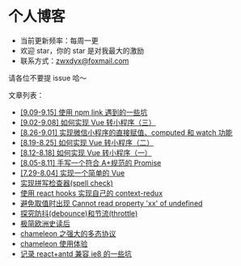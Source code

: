 # 个人博客

- 当前更新频率：每周一更
- 欢迎 star，你的 star 是对我最大的激励
- 联系方式：zwxdyx@foxmail.com

请各位不要提 issue 哈～

文章列表：

- [[9.09-9.15] 使用 npm link 遇到的一些坑](https://github.com/Bowen7/Blog/issues/15)
- [[9.02-9.08] 如何实现 Vue 转小程序（三）](https://github.com/Bowen7/Blog/issues/14)
- [[8.26-9.01] 实现微信小程序的直接赋值、computed 和 watch 功能](https://github.com/Bowen7/Blog/issues/13)
- [[8.19-8.25] 如何实现 Vue 转小程序（二）](https://github.com/Bowen7/Blog/issues/12)
- [[8.12-8.18] 如何实现 Vue 转小程序（一）](https://github.com/Bowen7/Blog/issues/11)
- [[8.05-8.11] 手写一个符合 A+规范的 Promise](https://github.com/Bowen7/Blog/issues/10)
- [[7.29-8.04] 实现一个简单的 Vue](https://github.com/Bowen7/Blog/issues/9)
- [实现拼写检查器(spell check)](https://github.com/Bowen7/Blog/issues/8)
- [使用 react hooks 实现自己的 context-redux](https://github.com/Bowen7/Blog/issues/7)
- [避免取值时出现 Cannot read property 'xx' of undefined](https://github.com/Bowen7/Blog/issues/6)
- [探究防抖(debounce)和节流(throttle)](https://github.com/Bowen7/Blog/issues/5)
- [极简欧洲史读后](https://github.com/Bowen7/Blog/issues/4)
- [chameleon 之强大的多态协议](https://github.com/Bowen7/Blog/issues/3)
- [chameleon 使用体验](https://github.com/Bowen7/Blog/issues/2)
- [记录 react+antd 兼容 ie8 的一些坑](https://github.com/Bowen7/Blog/issues/1)
